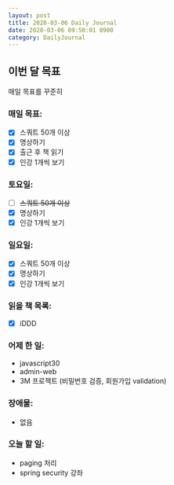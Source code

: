 ```yaml
---
layout: post
title: 2020-03-06 Daily Journal
date: 2020-03-06 09:50:01 0900
category: DailyJournal
---
```


## 이번 달 목표
매일 목표를 꾸준히

### 매일 목표:
- [x] 스쿼트 50개 이상
- [x] 명상하기
- [x] 출근 후 책 읽기
- [x] 인강 1개씩 보기

### 토요일:
- [ ] ~~스쿼트 50개 이상~~
- [x] 명상하기
- [x] 인강 1개씩 보기

### 일요일:
- [x] 스쿼트 50개 이상
- [x] 명상하기
- [x] 인강 1개씩 보기

### 읽을 책 목록:
- [x] iDDD


### 어제 한 일:
* javascript30
* admin-web
* 3M 프로젝트 (비밀번호 검증, 회원가입 validation)

### 장애물:
* 없음

### 오늘 할 일:
* paging 처리
* spring security 강좌